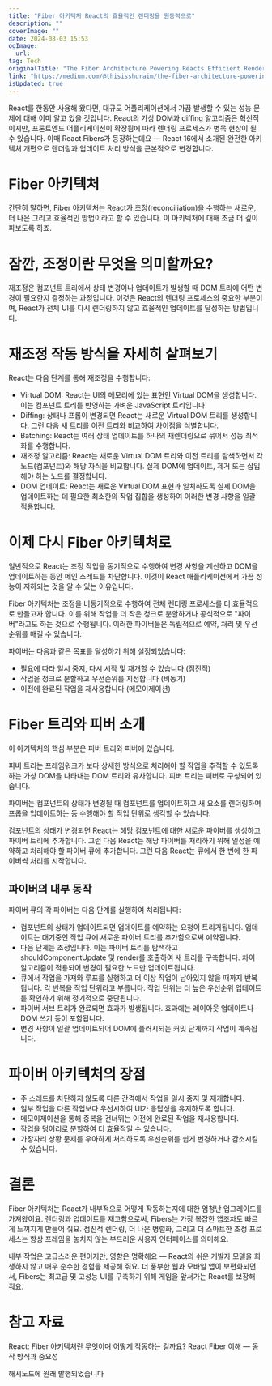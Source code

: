 ```yaml
---
title: "Fiber 아키텍처 React의 효율적인 렌더링을 원동력으로"
description: ""
coverImage: ""
date: 2024-08-03 15:53
ogImage: 
  url: 
tag: Tech
originalTitle: "The Fiber Architecture Powering Reacts Efficient Rendering"
link: "https://medium.com/@thisisshuraim/the-fiber-architecture-powering-reacts-efficient-rendering-812e931b5fa1"
isUpdated: true
---
```






React를 한동안 사용해 왔다면, 대규모 어플리케이션에서 가끔 발생할 수 있는 성능 문제에 대해 이미 알고 있을 것입니다. React의 가상 DOM과 diffing 알고리즘은 혁신적이지만, 프론트엔드 어플리케이션이 확장됨에 따라 렌더링 프로세스가 병목 현상이 될 수 있습니다. 이때 React Fibers가 등장하는데요 — React 16에서 소개된 완전한 아키텍처 개편으로 렌더링과 업데이트 처리 방식을 근본적으로 변경합니다.

# Fiber 아키텍처

간단히 말하면, Fiber 아키텍처는 React가 조정(reconciliation)을 수행하는 새로운, 더 나은 그리고 효율적인 방법이라고 할 수 있습니다. 이 아키텍처에 대해 조금 더 깊이 파보도록 하죠.

# 잠깐, 조정이란 무엇을 의미할까요?

<div class="content-ad"></div>

재조정은 컴포넌트 트리에서 상태 변경이나 업데이트가 발생할 때 DOM 트리에 어떤 변경이 필요한지 결정하는 과정입니다. 이것은 React의 렌더링 프로세스의 중요한 부분이며, React가 전체 UI를 다시 렌더링하지 않고 효율적인 업데이트를 달성하는 방법입니다.

# 재조정 작동 방식을 자세히 살펴보기

React는 다음 단계를 통해 재조정을 수행합니다:

- Virtual DOM: React는 UI의 메모리에 있는 표현인 Virtual DOM을 생성합니다. 이는 컴포넌트 트리를 반영하는 가벼운 JavaScript 트리입니다.
- Diffing: 상태나 프롭이 변경되면 React는 새로운 Virtual DOM 트리를 생성합니다. 그런 다음 새 트리를 이전 트리와 비교하여 차이점을 식별합니다.
- Batching: React는 여러 상태 업데이트를 하나의 재렌더링으로 묶어서 성능 최적화를 수행합니다.
- 재조정 알고리즘: React는 새로운 Virtual DOM 트리와 이전 트리를 탐색하면서 각 노드(컴포넌트)와 해당 자식을 비교합니다. 실제 DOM에 업데이트, 제거 또는 삽입해야 하는 노드를 결정합니다.
- DOM 업데이트: React는 새로운 Virtual DOM 표현과 일치하도록 실제 DOM을 업데이트하는 데 필요한 최소한의 작업 집합을 생성하여 이러한 변경 사항을 일괄 적용합니다.

<div class="content-ad"></div>

# 이제 다시 Fiber 아키텍처로

일반적으로 React는 조정 작업을 동기적으로 수행하여 변경 사항을 계산하고 DOM을 업데이트하는 동안 메인 스레드를 차단합니다. 이것이 React 애플리케이션에서 가끔 성능이 저하되는 것을 알 수 있는 이유입니다.

Fiber 아키텍처는 조정을 비동기적으로 수행하여 전체 렌더링 프로세스를 더 효율적으로 만들고자 합니다. 이를 위해 작업을 더 작은 청크로 분할하거나 공식적으로 "파이버"라고도 하는 것으로 수행됩니다. 이러한 파이버들은 독립적으로 예약, 처리 및 우선순위를 매길 수 있습니다.

파이버는 다음과 같은 목표를 달성하기 위해 설정되었습니다:

<div class="content-ad"></div>

- 필요에 따라 일시 중지, 다시 시작 및 재개할 수 있습니다 (점진적)
- 작업을 청크로 분할하고 우선순위를 지정합니다 (비동기)
- 이전에 완료된 작업을 재사용합니다 (메모이제이션)

# Fiber 트리와 피버 소개

이 아키텍처의 핵심 부분은 피버 트리와 피버에 있습니다.

피버 트리는 프레임워크가 보다 상세한 방식으로 처리해야 할 작업을 추적할 수 있도록 하는 가상 DOM을 나타내는 DOM 트리와 유사합니다. 피버 트리는 피버로 구성되어 있습니다.

<div class="content-ad"></div>

파이버는 컴포넌트의 상태가 변경될 때 컴포넌트를 업데이트하고 새 요소를 렌더링하며 프롭을 업데이트하는 등 수행해야 할 작업 단위로 생각할 수 있습니다.

컴포넌트의 상태가 변경되면 React는 해당 컴포넌트에 대한 새로운 파이버를 생성하고 파이버 트리에 추가합니다. 그런 다음 React는 해당 파이버를 처리하기 위해 일정을 예약하고 처리해야 할 파이버 큐에 추가합니다. 그런 다음 React는 큐에서 한 번에 한 파이버씩 처리를 시작합니다.

## 파이버의 내부 동작

파이버 큐의 각 파이버는 다음 단계를 실행하여 처리됩니다:

<div class="content-ad"></div>

- 컴포넌트의 상태가 업데이트되면 업데이트를 예약하는 요청이 트리거됩니다. 업데이트는 대기중인 작업 큐에 새로운 파이버 트리를 추가함으로써 예약됩니다.
- 다음 단계는 조정입니다. 이는 파이버 트리를 탐색하고 shouldComponentUpdate 및 render를 호출하여 새 트리를 구축합니다. 차이 알고리즘이 적용되어 변경이 필요한 노드만 업데이트됩니다.
- 큐에서 작업을 가져와 루프를 실행하고 더 이상 작업이 남아있지 않을 때까지 반복됩니다. 각 반복을 작업 단위라고 부릅니다. 작업 단위는 더 높은 우선순위 업데이트를 확인하기 위해 정기적으로 중단됩니다.
- 파이버 서브 트리가 완료되면 효과가 발생됩니다. 효과에는 레이아웃 업데이트나 DOM 쓰기 등이 포함됩니다.
- 변경 사항이 일괄 업데이트되어 DOM에 플러시되는 커밋 단계까지 작업이 계속됩니다.

# 파이버 아키텍처의 장점

- 주 스레드를 차단하지 않도록 다른 간격에서 작업을 일시 중지 및 재개합니다.
- 일부 작업을 다른 작업보다 우선시하여 UI가 응답성을 유지하도록 합니다.
- 메모이제이션을 통해 중복을 건너뛰는 이전에 완료된 작업을 재사용합니다.
- 작업을 덩어리로 분할하여 더 효율적일 수 있습니다.
- 가장자리 상황 문제를 우아하게 처리하도록 우선순위를 쉽게 변경하거나 감소시킬 수 있습니다.

# 결론

<div class="content-ad"></div>

Fiber 아키텍처는 React가 내부적으로 어떻게 작동하는지에 대한 엄청난 업그레이드를 가져왔어요. 렌더링과 업데이트를 재고함으로써, Fibers는 가장 복잡한 앱조차도 빠르게 느껴지게 만들어 줘요. 점진적 렌더링, 더 나은 병렬화, 그리고 더 스마트한 조정 프로세스는 항상 프레임을 놓치지 않는 부드러운 사용자 인터페이스를 의미해요.

내부 작업은 고급스러운 편이지만, 영향은 명확해요 — React의 쉬운 개발자 모델을 희생하지 않고 매우 순수한 경험을 제공해 줘요. 더 풍부한 웹과 모바일 앱이 보편화되면서, Fibers는 최고급 및 고성능 UI를 구축하기 위해 게임을 앞서가는 React를 보장해 줘요.

# 참고 자료

React: Fiber 아키텍처란 무엇이며 어떻게 작동하는 걸까요?
React Fiber 이해 — 동작 방식과 중요성

<div class="content-ad"></div>

해시노드에 원래 발행되었습니다
